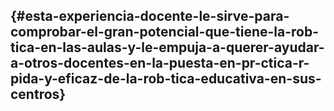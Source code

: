 ## {#esta-experiencia-docente-le-sirve-para-comprobar-el-gran-potencial-que-tiene-la-rob-tica-en-las-aulas-y-le-empuja-a-querer-ayudar-a-otros-docentes-en-la-puesta-en-pr-ctica-r-pida-y-eficaz-de-la-rob-tica-educativa-en-sus-centros}

